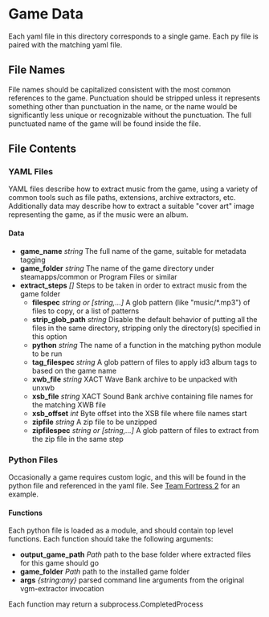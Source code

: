 # Game Data

Each yaml file in this directory corresponds to a single game.
Each py file is paired with the matching yaml file.

## File Names

File names should be capitalized consistent with the most common references to the game. Punctuation should be stripped unless it represents something other than punctuation in the name, or the name would be significantly less unique or recognizable without the punctuation. The full punctuated name of the game will be found inside the file.

## File Contents

### YAML Files

YAML files describe how to extract music from the game, using a variety of common tools such as file paths, extensions, archive extractors, etc. Additionally data may describe how to extract a suitable "cover art" image representing the game, as if the music were an album.

#### Data

* **game_name** *string* The full name of the game, suitable for metadata tagging
* **game_folder** *string* The name of the game directory under steamapps/common or Program Files or similar
* **extract_steps** *[]* Steps to be taken in order to extract music from the game folder
  * **filespec** *string or [string,...]* A glob pattern (like "music/*.mp3") of files to copy, or a list of patterns
  * **strip_glob_path** *string* Disable the default behavior of putting all the files in the same directory, stripping only the directory(s) specified in this option
  * **python** *string* The name of a function in the matching python module to be run
  * **tag_filespec** *string* A glob pattern of files to apply id3 album tags to based on the game name
  * **xwb_file** *string* XACT Wave Bank archive to be unpacked with unxwb
  * **xsb_file** *string* XACT Sound Bank archive containing file names for the matching XWB file
  * **xsb_offset** *int* Byte offset into the XSB file where file names start
  * **zipfile** *string* A zip file to be unzipped
  * **zipfilespec** *string or [string,...]* A glob pattern of files to extract from the zip file in the same step

### Python Files

Occasionally a game requires custom logic, and this will be found in the python file and referenced in the yaml file. See [Team Fortress 2](gamedata/Team%20Fortress%202.py) for an example.

#### Functions

Each python file is loaded as a module, and should contain top level functions. Each function should take the following arguments:

* **output_game_path** *Path* path to the base folder where extracted files for this game should go
* **game_folder** *Path* path to the installed game folder
* **args** *{string:any}* parsed command line arguments from the original vgm-extractor invocation

Each function may return a subprocess.CompletedProcess